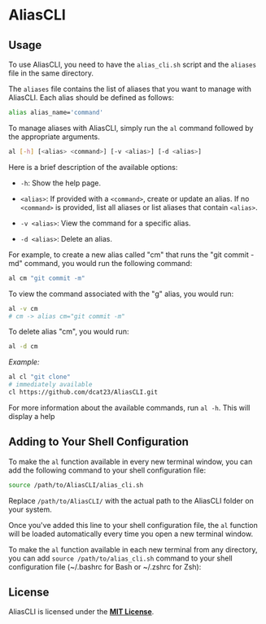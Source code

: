 # AliasCLI

## **Usage**

To use AliasCLI, you need to have the `alias_cli.sh` script and the `aliases` file in the same directory.

The `aliases` file contains the list of aliases that you want to manage with AliasCLI. Each alias should be defined as follows:

```bash
alias alias_name='command'
```

To manage aliases with AliasCLI, simply run the `al` command followed by the appropriate arguments.

```bash
al [-h] [<alias> <command>] [-v <alias>] [-d <alias>]
```

Here is a brief description of the available options:

* `-h`: Show the help page.
    
* `<alias>`: If provided with a `<command>`, create or update an alias. If no `<command>` is provided, list all aliases or list aliases that contain `<alias>`.
    
* `-v <alias>`: View the command for a specific alias.
    
* `-d <alias>`: Delete an alias.
    

For example, to create a new alias called "cm" that runs the "git commit -md" command, you would run the following command:

```bash
al cm "git commit -m"
```

To view the command associated with the "g" alias, you would run:

```bash
al -v cm
# cm -> alias cm="git commit -m"
```

To delete alias "cm", you would run:

```bash
al -d cm
```

*Example:*
```bash
al cl "git clone"
# immediately available
cl https://github.com/dcat23/AliasCLI.git
```

For more information about the available commands, run `al -h`. This will display a help

## **Adding to Your Shell Configuration**

To make the `al` function available in every new terminal window, you can add the following command to your shell configuration file:

```bash
source /path/to/AliasCLI/alias_cli.sh
```

Replace `/path/to/AliasCLI/` with the actual path to the AliasCLI folder on your system.

Once you've added this line to your shell configuration file, the `al` function will be loaded automatically every time you open a new terminal window.

To make the `al` function available in each new terminal from any directory, you can add `source /path/to/alias_cli.sh` command to your shell configuration file (~/.bashrc for Bash or ~/.zshrc for Zsh):

## **License**

AliasCLI is licensed under the [**MIT License**](https://opensource.org/license/mit).